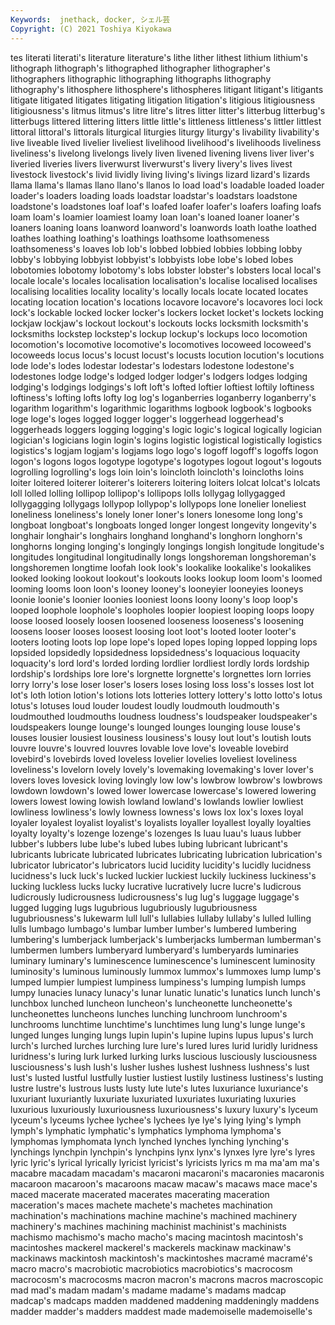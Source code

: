```yaml
---
Keywords:  jnethack, docker, シェル芸
Copyright: (C) 2021 Toshiya Kiyokawa
---
```

tes literati literati's literature literature's lithe lither lithest lithium lithium's
lithograph lithograph's lithographed lithographer lithographer's lithographers lithographic lithographing lithographs lithography
lithography's lithosphere lithosphere's lithospheres litigant litigant's litigants litigate litigated litigates
litigating litigation litigation's litigious litigiousness litigiousness's litmus litmus's litre litre's
litres litter litter's litterbug litterbug's litterbugs littered littering litters little
little's littleness littleness's littler littlest littoral littoral's littorals liturgical liturgies
liturgy liturgy's livability livability's live liveable lived livelier liveliest livelihood
livelihood's livelihoods liveliness liveliness's livelong livelongs lively liven livened livening
livens liver liver's liveried liveries livers liverwurst liverwurst's livery livery's
lives livest livestock livestock's livid lividly living living's livings lizard
lizard's lizards llama llama's llamas llano llano's llanos lo load
load's loadable loaded loader loader's loaders loading loads loadstar loadstar's
loadstars loadstone loadstone's loadstones loaf loaf's loafed loafer loafer's loafers
loafing loafs loam loam's loamier loamiest loamy loan loan's loaned
loaner loaner's loaners loaning loans loanword loanword's loanwords loath loathe
loathed loathes loathing loathing's loathings loathsome loathsomeness loathsomeness's loaves lob
lob's lobbed lobbied lobbies lobbing lobby lobby's lobbying lobbyist lobbyist's
lobbyists lobe lobe's lobed lobes lobotomies lobotomy lobotomy's lobs lobster
lobster's lobsters local local's locale locale's locales localisation localisation's localise
localised localises localising localities locality locality's locally locals locate located
locates locating location location's locations locavore locavore's locavores loci lock
lock's lockable locked locker locker's lockers locket locket's lockets locking
lockjaw lockjaw's lockout lockout's lockouts locks locksmith locksmith's locksmiths lockstep
lockstep's lockup lockup's lockups loco locomotion locomotion's locomotive locomotive's locomotives
locoweed locoweed's locoweeds locus locus's locust locust's locusts locution locution's
locutions lode lode's lodes lodestar lodestar's lodestars lodestone lodestone's lodestones
lodge lodge's lodged lodger lodger's lodgers lodges lodging lodging's lodgings
lodgings's loft loft's lofted loftier loftiest loftily loftiness loftiness's lofting
lofts lofty log log's loganberries loganberry loganberry's logarithm logarithm's logarithmic
logarithms logbook logbook's logbooks loge loge's loges logged logger logger's
loggerhead loggerhead's loggerheads loggers logging logging's logic logic's logical logically
logician logician's logicians login login's logins logistic logistical logistically logistics
logistics's logjam logjam's logjams logo logo's logoff logoff's logoffs logon
logon's logons logos logotype logotype's logotypes logout logout's logouts logrolling
logrolling's logs loin loin's loincloth loincloth's loincloths loins loiter loitered
loiterer loiterer's loiterers loitering loiters lolcat lolcat's lolcats loll lolled
lolling lollipop lollipop's lollipops lolls lollygag lollygagged lollygagging lollygags lollypop
lollypop's lollypops lone lonelier loneliest loneliness loneliness's lonely loner loner's
loners lonesome long long's longboat longboat's longboats longed longer longest
longevity longevity's longhair longhair's longhairs longhand longhand's longhorn longhorn's longhorns
longing longing's longingly longings longish longitude longitude's longitudes longitudinal longitudinally
longs longshoreman longshoreman's longshoremen longtime loofah look look's lookalike lookalike's
lookalikes looked looking lookout lookout's lookouts looks lookup loom loom's
loomed looming looms loon loon's looney looney's looneyier looneyies looneys
loonie loonie's loonier loonies looniest loons loony loony's loop loop's
looped loophole loophole's loopholes loopier loopiest looping loops loopy loose
loosed loosely loosen loosened looseness looseness's loosening loosens looser looses
loosest loosing loot loot's looted looter looter's looters looting loots
lop lope lope's loped lopes loping lopped lopping lops lopsided
lopsidedly lopsidedness lopsidedness's loquacious loquacity loquacity's lord lord's lorded lording
lordlier lordliest lordly lords lordship lordship's lordships lore lore's lorgnette
lorgnette's lorgnettes lorn lorries lorry lorry's lose loser loser's losers
loses losing loss loss's losses lost lot lot's loth lotion
lotion's lotions lots lotteries lottery lottery's lotto lotto's lotus lotus's
lotuses loud louder loudest loudly loudmouth loudmouth's loudmouthed loudmouths loudness
loudness's loudspeaker loudspeaker's loudspeakers lounge lounge's lounged lounges lounging louse
louse's louses lousier lousiest lousiness lousiness's lousy lout lout's loutish
louts louvre louvre's louvred louvres lovable love love's loveable lovebird
lovebird's lovebirds loved loveless lovelier lovelies loveliest loveliness loveliness's lovelorn
lovely lovely's lovemaking lovemaking's lover lover's lovers loves lovesick loving
lovingly low low's lowbrow lowbrow's lowbrows lowdown lowdown's lowed lower
lowercase lowercase's lowered lowering lowers lowest lowing lowish lowland lowland's
lowlands lowlier lowliest lowliness lowliness's lowly lowness lowness's lows lox
lox's loxes loyal loyaler loyalest loyalist loyalist's loyalists loyaller loyallest
loyally loyalties loyalty loyalty's lozenge lozenge's lozenges ls luau luau's
luaus lubber lubber's lubbers lube lube's lubed lubes lubing lubricant
lubricant's lubricants lubricate lubricated lubricates lubricating lubrication lubrication's lubricator lubricator's
lubricators lucid lucidity lucidity's lucidly lucidness lucidness's luck luck's lucked
luckier luckiest luckily luckiness luckiness's lucking luckless lucks lucky lucrative
lucratively lucre lucre's ludicrous ludicrously ludicrousness ludicrousness's lug lug's luggage
luggage's lugged lugging lugs lugubrious lugubriously lugubriousness lugubriousness's lukewarm lull
lull's lullabies lullaby lullaby's lulled lulling lulls lumbago lumbago's lumbar
lumber lumber's lumbered lumbering lumbering's lumberjack lumberjack's lumberjacks lumberman lumberman's
lumbermen lumbers lumberyard lumberyard's lumberyards luminaries luminary luminary's luminescence luminescence's
luminescent luminosity luminosity's luminous luminously lummox lummox's lummoxes lump lump's
lumped lumpier lumpiest lumpiness lumpiness's lumping lumpish lumps lumpy lunacies
lunacy lunacy's lunar lunatic lunatic's lunatics lunch lunch's lunchbox lunched
luncheon luncheon's luncheonette luncheonette's luncheonettes luncheons lunches lunching lunchroom lunchroom's
lunchrooms lunchtime lunchtime's lunchtimes lung lung's lunge lunge's lunged lunges
lunging lungs lupin lupin's lupine lupins lupus lupus's lurch lurch's
lurched lurches lurching lure lure's lured lures lurid luridly luridness
luridness's luring lurk lurked lurking lurks luscious lusciously lusciousness lusciousness's
lush lush's lusher lushes lushest lushness lushness's lust lust's lusted
lustful lustfully lustier lustiest lustily lustiness lustiness's lusting lustre lustre's
lustrous lusts lusty lute lute's lutes luxuriance luxuriance's luxuriant luxuriantly
luxuriate luxuriated luxuriates luxuriating luxuries luxurious luxuriously luxuriousness luxuriousness's luxury
luxury's lyceum lyceum's lyceums lychee lychee's lychees lye lye's lying
lying's lymph lymph's lymphatic lymphatic's lymphatics lymphoma lymphoma's lymphomas lymphomata
lynch lynched lynches lynching lynching's lynchings lynchpin lynchpin's lynchpins lynx
lynx's lynxes lyre lyre's lyres lyric lyric's lyrical lyrically lyricist
lyricist's lyricists lyrics m ma ma'am ma's macabre macadam macadam's
macaroni macaroni's macaronies macaronis macaroon macaroon's macaroons macaw macaw's macaws
mace mace's maced macerate macerated macerates macerating maceration maceration's maces
machete machete's machetes machination machination's machinations machine machine's machined machinery
machinery's machines machining machinist machinist's machinists machismo machismo's macho macho's
macing macintosh macintosh's macintoshes mackerel mackerel's mackerels mackinaw mackinaw's mackinaws
mackintosh mackintosh's mackintoshes macramé macramé's macro macro's macrobiotic macrobiotics macrobiotics's
macrocosm macrocosm's macrocosms macron macron's macrons macros macroscopic mad mad's
madam madam's madame madame's madams madcap madcap's madcaps madden maddened
maddening maddeningly maddens madder madder's madders maddest made mademoiselle mademoiselle's
